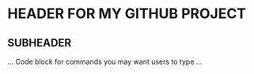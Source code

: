 # HEADER FOR MY GITHUB PROJECT
## SUBHEADER
...
Code block for commands you may want users to type
...
